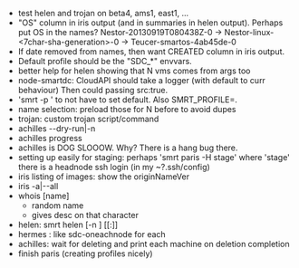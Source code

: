 - test helen and trojan on beta4, ams1, east1, ...
- "OS" column in iris output (and in summaries in helen output). Perhaps put OS
  in the names?
    Nestor-20130919T080438Z-0
    -> Nestor-linux-<7char-sha-generation>-0
    -> Teucer-smartos-4ab45de-0
- If date removed from names, then want CREATED column in iris output.
- Default profile should be the "SDC_*" envvars.
- better help for helen showing that N vms comes from args too
- node-smartdc: CloudAPI should take a logger (with default to curr behaviour)
  Then could passing src:true.
- 'smrt -p <profile>' to not have to set default. Also SMRT_PROFILE=<profile>.
- name selection: preload those for N before to avoid dupes
- trojan: custom trojan script/command
- achilles --dry-run|-n
- achilles progress
- achilles is DOG SLOOOW. Why? There is a hang bug there.
- setting up easily for staging: perhaps 'smrt paris -H stage' where 'stage'
  there is a headnode ssh login (in my ~?.ssh/config)
- iris listing of images: show the originNameVer
- iris -a|--all
- whois [name]
    - random name
    - gives desc on that character
- helen:
    smrt helen [-n <num>] [<image-name>[:<package-name>]]
- hermes <command>: like sdc-oneachnode for each
- achilles: wait for deleting and print each machine on deletion completion
- finish paris (creating profiles nicely)

